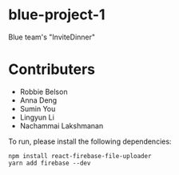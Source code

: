 # blue-project-1
Blue team's "InviteDinner"
# Contributers
* Robbie Belson
* Anna Deng
* Sumin You
* Lingyun Li
* Nachammai Lakshmanan


To run, please install the following dependencies:

```
npm install react-firebase-file-uploader
yarn add firebase --dev
```
